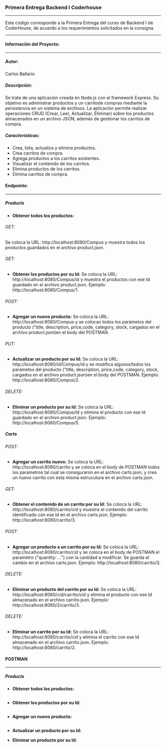 ### Primera Entrega Backend I Coderhouse 
_____________________________________________________________________________________________________
Este código corresponde a la Primera Entrega del curso de Backend I de CoderHouse, de acuerdo a los requerimientos solicitados en la consigna.
_____________________________________________________________________________________________________

#### Información del Proyecto:
_____________________________________________________________________________________________________
##### Autor:
Carlos Ballario

##### Descripción:
Se trata de una aplicación creada en Node.js con el framework Express. Su objetivo es administrar productos y un carritode compras mediante la persistencia en un sistema de archivos. La aplicación permite realizar operaciones CRUD (Crear, Leer, Actualizar, Eliminar) sobre los productos almacenados en un archivo JSON, además de gestionar los carritos de compra.

##### Características:
- Crea, lista, actualiza y elimina productos.
- Crea carritos de compra.
- Agrega productos a los carritos existentes.
- Visualizar el contenido de los carritos.
- Elimina productos de los carritos.
- Elimina carritos de compra.

#### Endpoints:
_____________________________________________________________________________________________________

##### Products
- **Obtener todos los productos:**
###### GET:
Se coloca la URL: http://localhost:8080/Compus y muestra todos los productos guardados en el archivo product.json.
###### GET:
- **Obtener los productos por su Id:**
Se coloca la URL: http://localhost:8080/Compus/id  y muestra el productos con ese Id guardado en el archivo product.json. Ejemplo: http://localhost:8080/Compus/1.
###### POST:
- **Agregar un nuevo producto:**
Se coloca la URL: http://localhost:8080/Compus y se colocan todos los parámetos del producto ("title, description, price,code, category, stock, cargados en el archivo product.json)en el body del POSTMAN.
###### PUT:
- **Actualizar un producto por su Id:**
Se coloca la URL: http://localhost:8080/id/Compus/id y se modifica algunos/todos los parámetos del producto ("title, description, price,code, category, stock, cargados en el archivo product.json)en el body del POSTMAN. Ejemplo: http://localhost:8080/Compus/2.
###### DELETE:
- **Eliminar un producto por su Id:**
Se coloca la URL: http://localhost:8080/Compus/Id y elimina el producto con ese Id guardado en el archivo product.json. Ejemplo: http://localhost:8080/Compus/5.


##### Carts
###### POST:
- **Agregar un carrito nuevo:**
Se coloca la URL: http://localhost:8080/carrito y se coloca en el body de POSTMAN todos los parametros tal cual se consiguraron en el archivo carts.json, y crea un nuevo carrito con esta misma estrucutura en el archivo carts.json.
###### GET:
- **Obtener el contenido de un carrito por su Id:**
Se coloca la URL: http://localhost:8080/carrito/cid y muestra el contenido del carrito identificado con ese Id en el archivo carts.json. Ejemplo: http://localhost:8080/carrito/3.
###### POST:
- **Agregar un producto a un carrito por su Id:**
Se coloca la URL: http://localhost:8080/carrito/cid y se coloca en el body de POSTMAN el paramétro {"quantity: ..."} con la cantidad a modificar. Se guarda el cambio en el archivo carts.json. Ejemplo: http://localhost:8080/carrito/3.
###### DELETE:
- **Eliminar un producto del carrito por su Id:**
Se coloca la URL: http://localhost:8080/cid/carrito/cid y elimina el producto con ese Id almacenado en el archivo carrito.json. Ejemplo: http://localhost:8080/2/carrito/3.
###### DELETE:
- **Eliminar un carrito por su Id:**
Se coloca la URL: http://localhost:8080/carrito/cid y elimina el carrito con ese Id almacenado en el archivo carrito.json. Ejemplo: http://localhost:8080/carrito/2.

#### POSTMAN
_________________________________________________________________________________________________________________________

##### Products
- **Obtener todos los productos:**
<image src= "/Image/Compus-GET.jpg" alt= "">

- **Obtener los productos por su Id:**
<image src= "/Image/Compus-GET-2.jpg" alt= "">

- **Agregar un nuevo producto:**
<image src= "/Image/Compus-POST.jpg" alt= "">

- **Actualizar un producto por su Id:**


- **Eliminar un producto por su Id:**
<image src= "Image/Compus-DELETE.jpg" alt= "">

